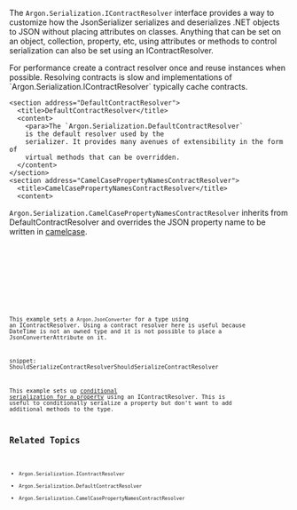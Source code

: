 
 The `Argon.Serialization.IContractResolver`
      interface provides a way to customize how the
      JsonSerializer serializes and deserializes .NET objects to JSON without placing attributes on classes.
      </para>
      <para>Anything that can be set on an object, collection, property, etc, using attributes or methods to control serialization
      can also be set using an IContractResolver.

<alert class="note">
  <para>For performance create a contract resolver once and reuse instances when possible. Resolving contracts is slow and implementations of `Argon.Serialization.IContractResolver` typically cache contracts.
</alert>

    <section address="DefaultContractResolver">
      <title>DefaultContractResolver</title>
      <content>
        <para>The `Argon.Serialization.DefaultContractResolver`
        is the default resolver used by the
        serializer. It provides many avenues of extensibility in the form of
        virtual methods that can be overridden.
      </content>
    </section>
    <section address="CamelCasePropertyNamesContractResolver">
      <title>CamelCasePropertyNamesContractResolver</title>
      <content>

`Argon.Serialization.CamelCasePropertyNamesContractResolver` inherits from DefaultContractResolver and overrides the JSON property name to be written in [camelcase](http://en.wikipedia.org/wiki/CamelCase).

<code lang="cs" source="..\Src\Tests\Documentation\SerializationTests.cs" region="ContractResolver" title="ContractResolver" />
      </content>
    </section>
    <section address="CustomIContractResolverExamples">
      <title>Custom IContractResolver Examples</title>
      <content>
<code lang="cs" source="..\Src\Tests\Documentation\PerformanceTests.cs" region="JsonConverterContractResolver" title="Use JsonConverter with IContractResolver" />

This example sets a `Argon.JsonConverter` for a type using an IContractResolver. Using a contract resolver here is useful because DateTime is not an owned type and it is not possible to place a JsonConverterAttribute on it.

snippet: ShouldSerializeContractResolverShouldSerializeContractResolver

This example sets up [conditional serialization for a property](ConditionalProperties) using an IContractResolver. This is useful to conditionally serialize a property but don't want to add additional methods to the type.


## Related Topics

 * `Argon.Serialization.IContractResolver`
 * `Argon.Serialization.DefaultContractResolver`
 * `Argon.Serialization.CamelCasePropertyNamesContractResolver`